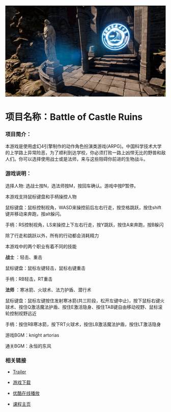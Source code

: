 ![](Cover.png)

# 项目名称：Battle of Castle Ruins

### 项目简介：

本游戏是使用虚幻4引擎制作的动作角色扮演类游戏(ARPG)。中国科学技术大学的上学路上异常险恶，为了顺利到达学校，你必须打败一路上凶悍无比的野兽和敌人们。你可以选择使用战士或是法师，来与这些阻碍你前进的生物战斗。

### 游戏说明：

选择人物: 选战士按N，选法师按M，按回车确认。游戏中按P暂停。

本游戏支持鼠标键盘和手柄操控人物

鼠标键盘：鼠标控制视角，WASD来操控前后左右行走，按空格跳跃，按住shift键并移动来奔跑，按alt躲闪。

手柄：RS控制视角，LS来操控上下左右行走，按Y跳跃，按住A来奔跑，按B躲闪

除了行走和跳跃以外，所有的行动都会消耗精力

本游戏中的两个职业有着不同的技能

**战士** ：轻击、重击

鼠标键盘：鼠标左键轻击，鼠标右键重击

手柄：RB轻击，RT重击

**法师** ：寒冰箭、火球术、法力护盾、潜行术

鼠标键盘：鼠标左键按住发射寒冰箭(共三阶段，松开左键中止)，按下鼠标右键火球术、按住Q激活魔法护盾、按住E激活隐身、按住TAB键自由移动视野、鼠标滚轮控制视野远近

手柄：按住RB寒冰箭，按下RT火球术，按住LB激活魔法护盾，按住LT激活隐身

游戏BGM：knight artorias

通关BGM：永恒的东风



### 相关链接

- [Trailer](https://github.com/IridiumStudio/CGProject/releases/download/v1.1/Way2USTC_Trailer.mp4)


- [游戏下载](https://github.com/IridiumStudio/CGProject/releases)
- [优酷在线播放](http://v.youku.com/v_show/id_XMjc3Nzc2MDYyMA==.html)
- [课程主页](http://staff.ustc.edu.cn/~lgliu/Courses/ComputerGraphics_2017_spring-summer/default.htm)

